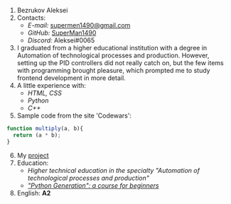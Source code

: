 1. Bezrukov Aleksei
2. Contacts:
    * _E-mail:_ supermen1490@gmail.com
    * _GitHub:_ [SuperMan1490](https://github.com/SuperMan1490/)
    * _Discord:_ Aleksei#0065 
3. I graduated from a higher educational institution with a degree in Automation of technological processes and production. However, setting up the PID controllers did not really catch on, but the few items with programming brought pleasure, which prompted me to study frontend development in more detail.
4. A little experience with:
    * _HTML, CSS_
    * _Python_
    * _C++_
5. Sample code from the site 'Сodewars':
```javascript
function multiply(a, b){
  return (a * b);
}
```
6. My [project](https://github.com/SuperMan1490/rsschool-cv/tree/master)
7. Education:
    * _Higher technical education in the specialty "Automation of technological processes and production"_
    * [_"Python Generation": a course for beginners_](https://stepik.org/course/58852/info)
8. English: **A2**